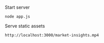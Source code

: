Start server

```
node app.js
```

Serve static assets

```
http://localhost:3000/market-insights.mp4
```

